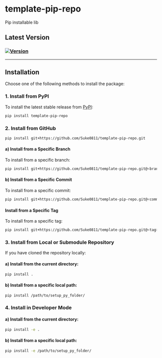 # **template-pip-repo**
Pip installable lib

## Latest Version 
### [![Version](https://img.shields.io/badge/version-0.1.dev1+g7fc2d8b-blue.svg)](https://github.com/Suke0811/template-pip-repo/releases)

---
## **Installation**
Choose one of the following methods to install the package:

### **1. Install from PyPI**
To install the latest stable release from [PyPI](https://pypi.org/):
```bash
pip install template-pip-repo
````

### **2. Install from GitHub**
```bash
pip install git+https://github.com/Suke0811/template-pip-repo.git
```
#### a) Install from a Specific Branch
To install from a specific branch:
```bash
pip install git+https://github.com/Suke0811/template-pip-repo.git@<branch-name>
```

#### b) Install from a Specific Commit
To install from a specific commit:
```bash
pip install git+https://github.com/Suke0811/template-pip-repo.git@<commit-hash>
```

#### Install from a Specific Tag
To install from a specific tag:
```bash
pip install git+https://github.com/Suke0811/template-pip-repo.git@<tag>
```

### **3. Install from Local or Submodule Repository**
If you have cloned the repository locally:
#### a) Install from the current directory:

```bash
pip install .
```
#### b) Install from a specific local path:
```bash
pip install /path/to/setup_py_folder/
```

### **4. Install in Developer Mode**
#### a) Install from the current directory:
```bash
pip install -e .
```
#### b) Install from a specific local path:
```bash
pip install -e /path/to/setup_py_folder/
```
